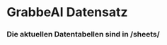 




















































































































































































































































































































































































































































































# GrabbeAI Datensatz





### Die aktuellen Datentabellen sind in /sheets/


